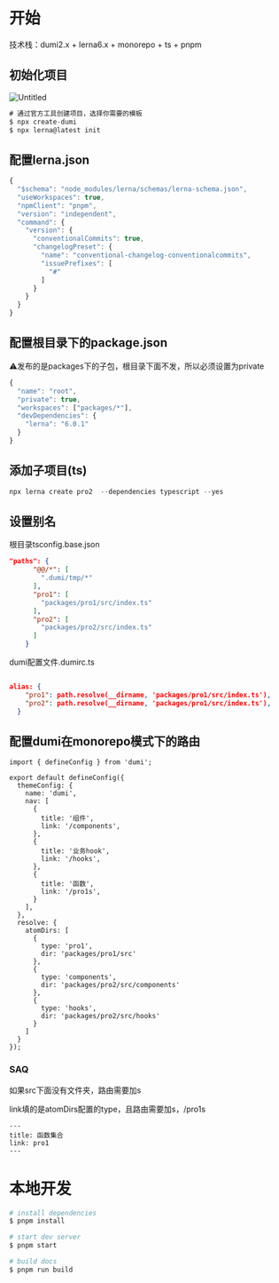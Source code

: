 # 开始

技术栈：dumi2.x + lerna6.x + monorepo + ts + pnpm

## 初始化项目

![Untitled](https://s3-us-west-2.amazonaws.com/secure.notion-static.com/ed261987-9a4d-4883-8c0b-ae16ec92ba7e/Untitled.png)

```jsx
# 通过官方工具创建项目，选择你需要的模板
$ npx create-dumi
$ npx lerna@latest init
```

## 配置lerna.json

```jsx
{
  "$schema": "node_modules/lerna/schemas/lerna-schema.json",
  "useWorkspaces": true,
  "npmClient": "pnpm",
  "version": "independent",
  "command": {
    "version": {
      "conventionalCommits": true,
      "changelogPreset": {
        "name": "conventional-changelog-conventionalcommits",
        "issuePrefixes": [
          "#"
        ]
      }
    }
  }
}
```

## 配置根目录下的package.json

⚠️发布的是packages下的子包，根目录下面不发，所以必须设置为private

```jsx
{
  "name": "root",
  "private": true,
  "workspaces": ["packages/*"],
  "devDependencies": {
    "lerna": "6.0.1"
  }
}

```

## 添加子项目(ts)

```jsx
npx lerna create pro2  --dependencies typescript --yes
```

## 设置别名

根目录tsconfig.base.json

```json
"paths": {
      "@@/*": [
        ".dumi/tmp/*"
      ],
      "pro1": [
        "packages/pro1/src/index.ts"
      ],
      "pro2": [
        "packages/pro2/src/index.ts"
      ]
    }
```

dumi配置文件.dumirc.ts

```json

alias: {
    "pro1": path.resolve(__dirname, 'packages/pro1/src/index.ts'),
    "pro2": path.resolve(__dirname, 'packages/pro1/src/index.ts'),
  }
```

## 配置dumi在monorepo模式下的路由

```tsx
import { defineConfig } from 'dumi';

export default defineConfig({
  themeConfig: {
    name: 'dumi',
    nav: [
      {
        title: '组件',
        link: '/components',
      },
      {
        title: '业务hook',
        link: '/hooks',
      },
      {
        title: '函数',
        link: '/pro1s',
      }
    ],
  },
  resolve: {
    atomDirs: [
      {
        type: 'pro1',
        dir: 'packages/pro1/src'
      },
      {
        type: 'components',
        dir: 'packages/pro2/src/components'
      },
      {
        type: 'hooks',
        dir: 'packages/pro2/src/hooks'
      }
    ]
  }
});
```

### SAQ

如果src下面没有文件夹，路由需要加s

link填的是atomDirs配置的type，且路由需要加s，/pro1s

```tsx
---
title: 函数集合
link: pro1
---
```

# 本地开发

```bash
# install dependencies
$ pnpm install

# start dev server
$ pnpm start

# build docs
$ pnpm run build
```
